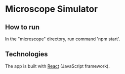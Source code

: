 # Microscope Simulator

## How to run
In the "microscope" directory, run command 'npm start'.

## Technologies
The app is built with [React](https://reactjs.org/) (JavaScript framework).
